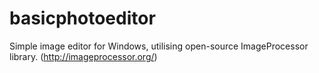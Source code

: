 # basicphotoeditor
Simple image editor for Windows, utilising open-source ImageProcessor library. (http://imageprocessor.org/)
